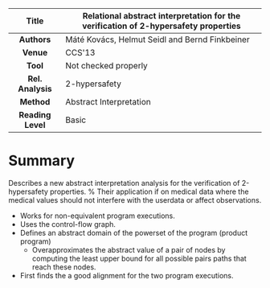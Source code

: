 | **Title**         | Relational abstract interpretation for the verification of 2-hypersafety properties |
|:-----------------:|-------------------------------------------------------------------------------------| 
| **Authors**       | Máté Kovács, Helmut Seidl and Bernd Finkbeiner                                      |
| **Venue**         | CCS'13                                                                              |
| **Tool**          | Not checked properly                                                                |
| **Rel. Analysis** | 2-hypersafety                                                                   |
| **Method**        | Abstract Interpretation                                                             |
| **Reading Level** | Basic                                                                           |



# Summary

Describes a new abstract interpretation analysis for the verification of
2-hypersafety properties. 
%
Their application if on medical data where the medical values should not 
interfere with the userdata or affect observations.

- Works for non-equivalent program executions.
- Uses the control-flow graph.
- Defines an abstract domain of the powerset of the program (product program)
  - Overapproximates the abstract value of a pair of nodes by computing the least upper bound for all possible pairs paths that reach these nodes.
- First finds the a good alignment for the two program executions.
